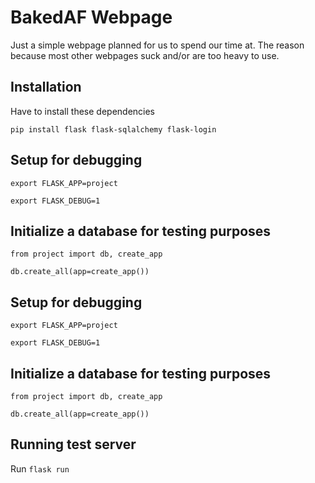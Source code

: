 # BakedAF Webpage
Just a simple webpage planned for us to spend our time at. The reason because most other webpages suck and/or are too heavy to use.

## Installation
Have to install these dependencies

`pip install flask flask-sqlalchemy flask-login`

## Setup for debugging
`export FLASK_APP=project`

`export FLASK_DEBUG=1`

## Initialize a database for testing purposes
`from project import db, create_app`

`db.create_all(app=create_app())`

## Setup for debugging
`export FLASK_APP=project`

`export FLASK_DEBUG=1`

## Initialize a database for testing purposes
`from project import db, create_app`

`db.create_all(app=create_app())`

## Running test server
Run `flask run`
